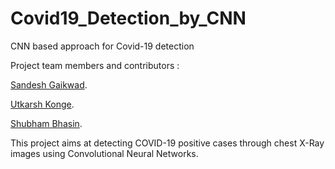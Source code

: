 # Covid19_Detection_by_CNN
CNN based approach for Covid-19 detection 

Project team members and contributors :

<a href="https://github.com/Sandesh-30/">Sandesh Gaikwad</a>.

<a href="https://github.com/UKonge/">Utkarsh Konge</a>.

<a href="https://github.com/Bhasin-IEOR">Shubham Bhasin</a>.

This project aims at detecting COVID-19 positive cases through chest X-Ray images using Convolutional Neural Networks.

